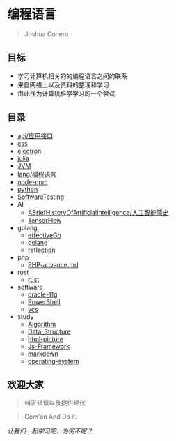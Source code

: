 # 编程语言

> Joshua Conero



## 目标

- 学习计算机相关的的编程语言之间的联系
- 来自网络上以及资料的整理和学习
- 由此作为计算机科学学习的一个尝试



## 目录

- [api/应用接口](./src/api.md)
- [css](./src/css.md)
- [electron](./src/electron.md)
- [julia](./src/julia.md)
- [JVM](./src/JVM.md)
- [lang/编程语言](./src/land.md)
- [node-npm](./src/node-npm.md)
- [python](./src/python.md)
- [SoftwareTesting](./src/SoftwareTesting.md)
- AI
  - [ABriefHistoryOfArtificialIntelligence/人工智能简史](./src/AI/ABriefHistoryOfArtificialIntelligence.md)
  - [TensorFlow](./src/AI/TensorFlow.md)
- golang
  - [effectiveGo](./src/golang/TensorFlow.md)
  - [golang](./src/golang/golang.md)
  - [reflection](./src/golang/reflection.md)
- php
  - [PHP-advance.md](./src/php/PHP-advance.md)
- rust
  - [rust](./src/rust/rust.md)
- software
  - [oracle-11g](./src/software/oracle-11g.md)
  - [PowerShell](./src/software/PowerShell.md)
  - [vcs](./src/software/vcs.md)
- study
  - [Algorithm](./src/study/Algorithm.md)
  - [Data_Structure](./src/study/Data_Structure.md)
  - [html-picture](./src/study/html-picture.md)
  - [Js-Framework](./src/study/Js-Framework.md)
  - [markdown](./src/study/markdown.md)
  - [operating-system](./src/study/operating-system.md)





## 欢迎大家

> 纠正错误以及提供建议



> Com'on And Do it.

*让我们一起学习吧，为何不呢？*

